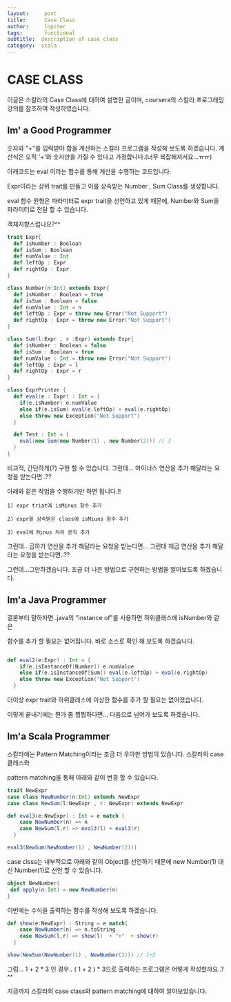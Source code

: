 ```yaml
---
layout:     post
title:      Case Class
author:     lopiter
tags: 		functional
subtitle:  description of case class	
category:  scala
---
```


# CASE CLASS
이글은 스칼라의 Case Class에 대하여 설명한 글이며, coursera의 스칼라 프로그래밍 강의를 참조하여 작성하였습니다.

## Im' a Good Programmer
숫자와 "+"를 입력받아 합을 계산하는 스칼라 프로그램을 작성해 보도록 하겠습니다. 계산식은 오직 '+'와 숫자만을 가질 수 있다고 가정합니다.(너무 복잡해져서요...ㅠㅠ)

아래코드는 eval 이라는 함수를 통해 계산을 수행하는 코드입니다.

Expr이라는 상위 trait를 만들고 이를 상속받는 Number , Sum Class를 생성합니다.

eval 함수 원형은 파라미터로 expr trait을 선언하고 있게 때문에, Number와 Sum을 파라미터로 전달 할 수 있습니다.

객체지향스럽나요?^^

```scala
trait Expr{
  def isNumber : Boolean
  def isSum : Boolean
  def numValue : Int
  def leftOp : Expr
  def rightOp : Expr
}

class Number(n:Int) extends Expr{
  def isNumber : Boolean = true
  def isSum : Boolean = false
  def numValue : Int = n
  def leftOp : Expr = throw new Error("Not Support")
  def rightOp : Expr = throw new Error("Not Support")
}

class Sum(l:Expr , r :Expr) extends Expr{
  def isNumber : Boolean = false
  def isSum : Boolean = true
  def numValue : Int = throw new Error("Not Support")
  def leftOp : Expr = l
  def rightOp : Expr = r
}

class ExprPrinter {
  def eval(e : Expr) : Int = {
    if(e.isNumber) e.numValue
    else if(e.isSum) eval(e.leftOp) + eval(e.rightOp)
    else throw new Exception("Not Support")
  }

  def Test : Int = {
    eval(new Sum(new Number(1) , new Number(2))) // 3
  }
}
```

비교적, 간단하게(?) 구현 할 수 있습니다. 그런데... 마이너스 연산을 추가 해달라는 요청을 받는다면..??

아래와 같은 작업을 수행하기만 하면 됩니다.!!

```
1) expr triat에 isMinus 함수 추가

2) expr을 상속받은 class에 isMiuns 함수 추가

3) eval에 Minus 처리 로직 추가
```

그런데.. 곱하가 연산을 추가 해달라는 요청을 받는다면... 그런데 제곱 연산을 추가 해달라는 요청을 받는다면..??

그런데...그만하겠습니다. 조금 더 나은 방법으로 구현하는 방법을 알아보도록 하겠습니다.

## Im'a Java Programmer

결론부터 말하자면..java의 "instance of"를 사용하면 하위클래스에 isNumber와 같은

함수를 추가 할 필요는 없어집니다. 바로 소스로 확인 해 보도록 하겠습니다.

```scala

def eval2(e:Expr) : Int = {
    if(e.isInstanceOf[Number]) e.numValue
    else if(e.isInstanceOf[Sum]) eval(e.leftOp) + eval(e.rightOp)
    else throw new Exception("Not Support")
  }

```

더이상 expr trait와 하위클래스에 이상한 함수를 추가 할 필요는 없어졌습니다.

이렇게 끝내기에는 뭔가 좀 찝찝하다면... 다음으로 넘어가 보도록 하겠습니다.

## Im'a Scala Programmer

스칼라에는 Pattern Matching이라는 조금 더 우아한 방법이 있습니다. 스칼라의 case 클래스와

pattern matching을 통해
아래와 같이 변경 할 수 있습니다.

```scala
trait NewExpr
case class NewNumber(n:Int) extends NewExpr
case class NewSum(l:NewExpr , r: NewExpr) extends NewExpr

def eval3(e:NewExpr) : Int = e match {
    case NewNumber(n) => n
    case NewSum(l,r) => eval3(l) + eval3(r)
  } 

eval3(NewSum(NewNumber(1) , NewNumber(2)))  
```

case clsss는 내부적으로 아래와 같이 Object를 선언하기 때문에 new Number(1) 대신 Number(1)로 선언 할 수 있습니다.

```scala
object NewNumber{
 def apply(n:Int) = new NewNumber(n)
}
```

이번에는 수식을 출력하는 함수를 작성해 보도록 하겠습니다.

```scala
def show(e:NewExpr) : String = e match{
    case NewNumber(n) => n.toString
    case NewSum(l,r) => show(l)  + "+"  + show(r)
  }

show(NewSum(NewNumber(1) , NewNumber(2))) // 1+2  
```

그럼... 1 + 2 \* 3 인 경우.. ( 1 + 2 ) \* 3으로 출력하는 프로그램은 어떻게 작성할까요..?^^

지금까지 스칼라의 case class와 pattern matching에 대하여 알아보았습니다.
